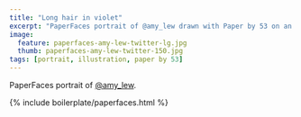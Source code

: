 ```yaml
---
title: "Long hair in violet"
excerpt: "PaperFaces portrait of @amy_lew drawn with Paper by 53 on an iPad."
image: 
  feature: paperfaces-amy-lew-twitter-lg.jpg
  thumb: paperfaces-amy-lew-twitter-150.jpg
tags: [portrait, illustration, paper by 53]
---
```


PaperFaces portrait of [@amy_lew](http://twitter.com/amy_lew).

{% include boilerplate/paperfaces.html %}
